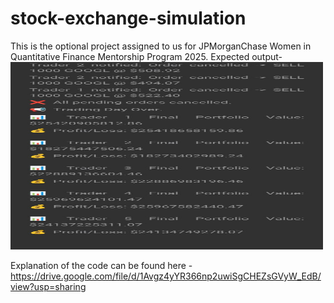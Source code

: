 # stock-exchange-simulation
 
This is the optional project assigned to us for JPMorganChase Women in Quantitative Finance Mentorship Program 2025.
Expected output-<img src="images/profit-loss.jpeg" alt="Trading Dashboard" width="500" height="300">

Explanation of the code can be found here - https://drive.google.com/file/d/1Avgz4yYR366np2uwiSgCHEZsGVyW_EdB/view?usp=sharing
